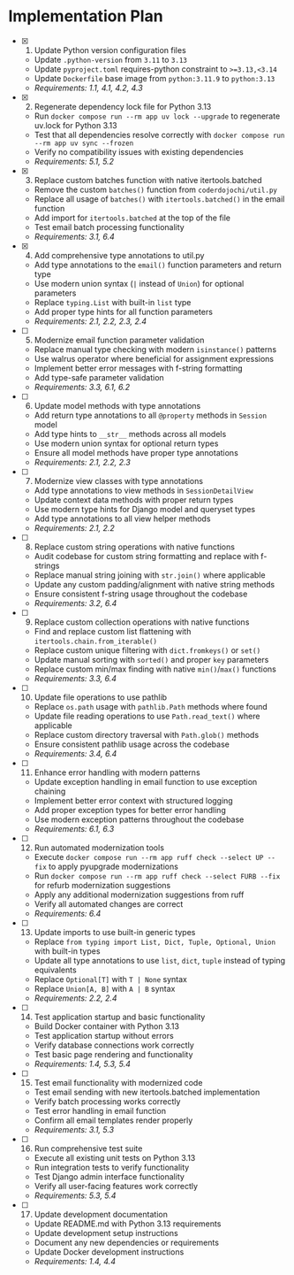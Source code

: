 # Implementation Plan

- [x] 1. Update Python version configuration files

  - Update `.python-version` from `3.11` to `3.13`
  - Update `pyproject.toml` requires-python constraint to `>=3.13,<3.14`
  - Update `Dockerfile` base image from `python:3.11.9` to `python:3.13`
  - _Requirements: 1.1, 4.1, 4.2, 4.3_

- [x] 2. Regenerate dependency lock file for Python 3.13

  - Run `docker compose run --rm app uv lock --upgrade` to regenerate uv.lock for Python 3.13
  - Test that all dependencies resolve correctly with `docker compose run --rm app uv sync --frozen`
  - Verify no compatibility issues with existing dependencies
  - _Requirements: 5.1, 5.2_

- [x] 3. Replace custom batches function with native itertools.batched

  - Remove the custom `batches()` function from `coderdojochi/util.py`
  - Replace all usage of `batches()` with `itertools.batched()` in the email function
  - Add import for `itertools.batched` at the top of the file
  - Test email batch processing functionality
  - _Requirements: 3.1, 6.4_

- [x] 4. Add comprehensive type annotations to util.py

  - Add type annotations to the `email()` function parameters and return type
  - Use modern union syntax (`|` instead of `Union`) for optional parameters
  - Replace `typing.List` with built-in `list` type
  - Add proper type hints for all function parameters
  - _Requirements: 2.1, 2.2, 2.3, 2.4_

- [ ] 5. Modernize email function parameter validation

  - Replace manual type checking with modern `isinstance()` patterns
  - Use walrus operator where beneficial for assignment expressions
  - Implement better error messages with f-string formatting
  - Add type-safe parameter validation
  - _Requirements: 3.3, 6.1, 6.2_

- [ ] 6. Update model methods with type annotations

  - Add return type annotations to all `@property` methods in `Session` model
  - Add type hints to `__str__` methods across all models
  - Use modern union syntax for optional return types
  - Ensure all model methods have proper type annotations
  - _Requirements: 2.1, 2.2, 2.3_

- [ ] 7. Modernize view classes with type annotations

  - Add type annotations to view methods in `SessionDetailView`
  - Update context data methods with proper return types
  - Use modern type hints for Django model and queryset types
  - Add type annotations to all view helper methods
  - _Requirements: 2.1, 2.2_

- [ ] 8. Replace custom string operations with native functions

  - Audit codebase for custom string formatting and replace with f-strings
  - Replace manual string joining with `str.join()` where applicable
  - Update any custom padding/alignment with native string methods
  - Ensure consistent f-string usage throughout the codebase
  - _Requirements: 3.2, 6.4_

- [ ] 9. Replace custom collection operations with native functions

  - Find and replace custom list flattening with `itertools.chain.from_iterable()`
  - Replace custom unique filtering with `dict.fromkeys()` or `set()`
  - Update manual sorting with `sorted()` and proper `key` parameters
  - Replace custom min/max finding with native `min()`/`max()` functions
  - _Requirements: 3.3, 6.4_

- [ ] 10. Update file operations to use pathlib

  - Replace `os.path` usage with `pathlib.Path` methods where found
  - Update file reading operations to use `Path.read_text()` where applicable
  - Replace custom directory traversal with `Path.glob()` methods
  - Ensure consistent pathlib usage across the codebase
  - _Requirements: 3.4, 6.4_

- [ ] 11. Enhance error handling with modern patterns

  - Update exception handling in email function to use exception chaining
  - Implement better error context with structured logging
  - Add proper exception types for better error handling
  - Use modern exception patterns throughout the codebase
  - _Requirements: 6.1, 6.3_

- [ ] 12. Run automated modernization tools

  - Execute `docker compose run --rm app ruff check --select UP --fix` to apply pyupgrade modernizations
  - Run `docker compose run --rm app ruff check --select FURB --fix` for refurb modernization suggestions
  - Apply any additional modernization suggestions from ruff
  - Verify all automated changes are correct
  - _Requirements: 6.4_

- [ ] 13. Update imports to use built-in generic types

  - Replace `from typing import List, Dict, Tuple, Optional, Union` with built-in types
  - Update all type annotations to use `list`, `dict`, `tuple` instead of typing equivalents
  - Replace `Optional[T]` with `T | None` syntax
  - Replace `Union[A, B]` with `A | B` syntax
  - _Requirements: 2.2, 2.4_

- [ ] 14. Test application startup and basic functionality

  - Build Docker container with Python 3.13
  - Test application startup without errors
  - Verify database connections work correctly
  - Test basic page rendering and functionality
  - _Requirements: 1.4, 5.3, 5.4_

- [ ] 15. Test email functionality with modernized code

  - Test email sending with new itertools.batched implementation
  - Verify batch processing works correctly
  - Test error handling in email function
  - Confirm all email templates render properly
  - _Requirements: 3.1, 5.3_

- [ ] 16. Run comprehensive test suite

  - Execute all existing unit tests on Python 3.13
  - Run integration tests to verify functionality
  - Test Django admin interface functionality
  - Verify all user-facing features work correctly
  - _Requirements: 5.3, 5.4_

- [ ] 17. Update development documentation
  - Update README.md with Python 3.13 requirements
  - Update development setup instructions
  - Document any new dependencies or requirements
  - Update Docker development instructions
  - _Requirements: 1.4, 4.4_

